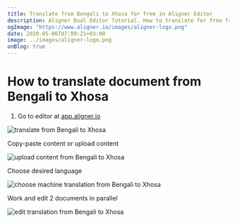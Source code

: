 ```yaml
---
title: Translate from Bengali to Xhosa for free in Aligner Editor
description: Aligner Dual Editor Tutorial. How to translate for free from Bengali to Xhosa. Aligner is multilingual document management platform. 
ogImage: "https://www.aligner.io/images/aligner-logo.png"
date: 2020-05-06T07:09:21+03:00
image: ../images/aligner-logo.png
onBlog: true
---
```


# How to translate document from Bengali to Xhosa

1. Go to editor at [app.aligner.io](https://app.aligner.io "Aligner App web page")

![translate from Bengali to Xhosa](../aligner-blank-editor.png "translate from Bengali to Xhosa")

Copy-paste content or upload content

![upload content from Bengali to Xhosa](../aligner-uploaded-document.png "upload content from Bengali to Xhosa")

Choose desired language

![choose machine translation from Bengali to Xhosa](../aligner-language-dropdown.png "choose machine translation from Bengali to Xhosa")

Work and edit 2 documents in parallel

![edit translation from Bengali to Xhosa](../aligner-double-sitded-editor.png "edit translation from Bengali to Xhosa")

